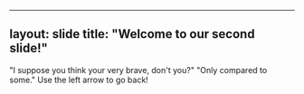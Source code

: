 
---
layout: slide
title: "Welcome to our second slide!"
---
"I suppose you think your very brave, don't you?"
"Only compared to some."
Use the left arrow to go back!
